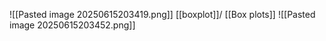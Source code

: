 ![[Pasted image 20250615203419.png]]
[[boxplot]]/ [[Box plots]]
![[Pasted image 20250615203452.png]]
